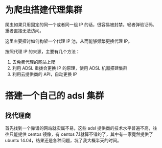 # 为爬虫搭建代理集群

<!--
ID: 35aec090-1923-4d7d-b1b0-426f7270b4e7
Status: publish
Date: 2017-06-28T02:40:00
Modified: 2020-05-16T11:44:33
wp_id: 462
-->

爬虫如果只用固定的同一个或者同一组 IP 的话，很容易被封禁，轻者弹验证码，重者直接无法访问。

这里主要探讨如何构架一个代理 IP 池，从而能够频繁更换代理 IP。

按照代理 IP 的来源，主要有几个方法：

1. 去免费代理的网站上爬
2. 利用 ADSL 重拨会更换 IP 的原理，使用 ADSL 机器搭建集群
3. 利用云提供商的 API，自动更换 IP


# 搭建一个自己的 adsl 集群

## 找代理商

首先找到一个靠谱的网站就实属不易，这些 adsl 提供商的技术水平普遍不高，往往只能提供 centos 镜像，有 centos 7.1就算不错的了，其中有一家竟然提供了 ubuntu 14.04，结果还是各种问题，坑了我大概半天的时间。
